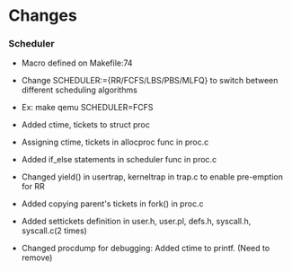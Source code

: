 # Changes

### Scheduler

* Macro defined on Makefile:74
* Change SCHEDULER:={RR/FCFS/LBS/PBS/MLFQ} to switch between different scheduling algorithms
* Ex: make qemu SCHEDULER=FCFS
* Added ctime, tickets to struct proc
* Assigning ctime, tickets in allocproc func in proc.c
* Added if_else statements in scheduler func in proc.c

* Changed yield() in usertrap, kerneltrap in trap.c to enable pre-emption for RR
* Added copying parent's tickets in fork() in proc.c
* Added settickets definition in user.h, user.pl, defs.h, syscall.h, syscall.c(2 times)

* Changed procdump for debugging: Added ctime to printf. (Need to remove)